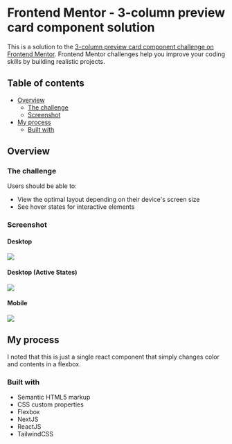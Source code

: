 # Frontend Mentor - 3-column preview card component solution

This is a solution to the [3-column preview card component challenge on Frontend Mentor](https://www.frontendmentor.io/challenges/3column-preview-card-component-pH92eAR2-). Frontend Mentor challenges help you improve your coding skills by building realistic projects. 

## Table of contents

- [Overview](#overview)
  - [The challenge](#the-challenge)
  - [Screenshot](#screenshot)
- [My process](#my-process)
  - [Built with](#built-with)


## Overview

### The challenge

Users should be able to:

- View the optimal layout depending on their device's screen size
- See hover states for interactive elements

### Screenshot

#### Desktop
![](../public/desktop.png)
#### Desktop (Active States)
![](../public/active.png)

#### Mobile
![](../public/mobile.png)

## My process
I noted that this is just a single react component that simply changes color and contents in a flexbox. 
### Built with

- Semantic HTML5 markup
- CSS custom properties
- Flexbox
- NextJS
- ReactJS
- TailwindCSS


